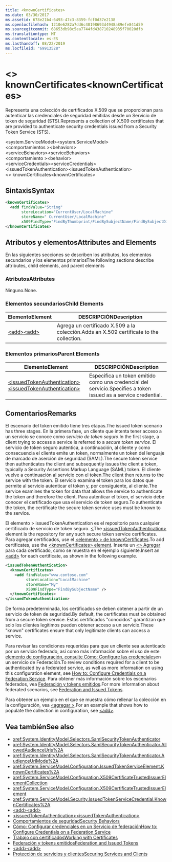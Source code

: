 ```yaml
---
title: <knownCertificates>
ms.date: 03/30/2017
ms.assetid: 678e21b4-6493-47c3-8359-fcf0d37e2138
ms.openlocfilehash: 1210e6282a7dd6c40198693d4948a89efe841d59
ms.sourcegitcommit: 68653db98c5ea7744fd438710248935f70020dfb
ms.translationtype: MT
ms.contentlocale: es-ES
ms.lasthandoff: 08/22/2019
ms.locfileid: "69913528"
---
```

# <a name="knowncertificates"></a><span data-ttu-id="f9922-101">\<> knownCertificates</span><span class="sxs-lookup"><span data-stu-id="f9922-101">\<knownCertificates></span></span>
<span data-ttu-id="f9922-102">Representa una colección de certificados X.509 que se proporcionan para autenticar las credenciales de seguridad emitidas desde un Servicio de token de seguridad (STS).</span><span class="sxs-lookup"><span data-stu-id="f9922-102">Represents a collection of X.509 certificates that are provided to authenticate security credentials issued from a Security Token Service (STS).</span></span>  
  
 <span data-ttu-id="f9922-103">\<system.ServiceModel></span><span class="sxs-lookup"><span data-stu-id="f9922-103">\<system.ServiceModel></span></span>  
<span data-ttu-id="f9922-104">\<comportamientos ></span><span class="sxs-lookup"><span data-stu-id="f9922-104">\<behaviors></span></span>  
<span data-ttu-id="f9922-105">\<serviceBehaviors></span><span class="sxs-lookup"><span data-stu-id="f9922-105">\<serviceBehaviors></span></span>  
<span data-ttu-id="f9922-106">\<comportamiento ></span><span class="sxs-lookup"><span data-stu-id="f9922-106">\<behavior></span></span>  
<span data-ttu-id="f9922-107">\<serviceCredentials></span><span class="sxs-lookup"><span data-stu-id="f9922-107">\<serviceCredentials></span></span>  
<span data-ttu-id="f9922-108">\<issuedTokenAuthentication></span><span class="sxs-lookup"><span data-stu-id="f9922-108">\<issuedTokenAuthentication></span></span>  
<span data-ttu-id="f9922-109">\<> knownCertificates</span><span class="sxs-lookup"><span data-stu-id="f9922-109">\<knownCertificates></span></span>  
  
## <a name="syntax"></a><span data-ttu-id="f9922-110">Sintaxis</span><span class="sxs-lookup"><span data-stu-id="f9922-110">Syntax</span></span>  
  
```xml  
<knownCertificates>
  <add findValue="String"
       storeLocation="CurrentUser/LocalMachine"
       storeName=" CurrentUser/LocalMachine"
       x509FindType="FindByThumbprint/FindBySubjectName/FindBySubjectDistinguishedName/FindByIssuerName/FindByIssuerDistinguishedName/FindBySerialNumber/FindByTimeValid/FindByTimeNotYetValid/FindBySerialNumber/FindByTimeExpired/FindByTemplateName/FindByApplicationPolicy/FindByCertificatePolicy/FindByExtension/FindByKeyUsage/FindBySubjectKeyIdentifier" />
</knownCertificates>
```  
  
## <a name="attributes-and-elements"></a><span data-ttu-id="f9922-111">Atributos y elementos</span><span class="sxs-lookup"><span data-stu-id="f9922-111">Attributes and Elements</span></span>  
 <span data-ttu-id="f9922-112">En las siguientes secciones se describen los atributos, los elementos secundarios y los elementos primarios</span><span class="sxs-lookup"><span data-stu-id="f9922-112">The following sections describe attributes, child elements, and parent elements</span></span>  
  
### <a name="attributes"></a><span data-ttu-id="f9922-113">Atributos</span><span class="sxs-lookup"><span data-stu-id="f9922-113">Attributes</span></span>  
 <span data-ttu-id="f9922-114">Ninguno.</span><span class="sxs-lookup"><span data-stu-id="f9922-114">None.</span></span>  
  
### <a name="child-elements"></a><span data-ttu-id="f9922-115">Elementos secundarios</span><span class="sxs-lookup"><span data-stu-id="f9922-115">Child Elements</span></span>  
  
|<span data-ttu-id="f9922-116">Elemento</span><span class="sxs-lookup"><span data-stu-id="f9922-116">Element</span></span>|<span data-ttu-id="f9922-117">DESCRIPCIÓN</span><span class="sxs-lookup"><span data-stu-id="f9922-117">Description</span></span>|  
|-------------|-----------------|  
|[<span data-ttu-id="f9922-118">\<add></span><span class="sxs-lookup"><span data-stu-id="f9922-118">\<add></span></span>](add-of-knowncertificates.md)|<span data-ttu-id="f9922-119">Agrega un certificado X.509 a la colección.</span><span class="sxs-lookup"><span data-stu-id="f9922-119">Adds an X.509 certificate to the collection.</span></span>|  
  
### <a name="parent-elements"></a><span data-ttu-id="f9922-120">Elementos primarios</span><span class="sxs-lookup"><span data-stu-id="f9922-120">Parent Elements</span></span>  
  
|<span data-ttu-id="f9922-121">Elemento</span><span class="sxs-lookup"><span data-stu-id="f9922-121">Element</span></span>|<span data-ttu-id="f9922-122">DESCRIPCIÓN</span><span class="sxs-lookup"><span data-stu-id="f9922-122">Description</span></span>|  
|-------------|-----------------|  
|[<span data-ttu-id="f9922-123">\<issuedTokenAuthentication></span><span class="sxs-lookup"><span data-stu-id="f9922-123">\<issuedTokenAuthentication></span></span>](issuedtokenauthentication-of-servicecredentials.md)|<span data-ttu-id="f9922-124">Especifica un token emitido como una credencial del servicio.</span><span class="sxs-lookup"><span data-stu-id="f9922-124">Specifies a token issued as a service credential.</span></span>|  
  
## <a name="remarks"></a><span data-ttu-id="f9922-125">Comentarios</span><span class="sxs-lookup"><span data-stu-id="f9922-125">Remarks</span></span>  
 <span data-ttu-id="f9922-126">El escenario del token emitido tiene tres etapas.</span><span class="sxs-lookup"><span data-stu-id="f9922-126">The issued token scenario has three stages.</span></span> <span data-ttu-id="f9922-127">En la primera fase, un cliente que intenta tener acceso a un servicio se conoce como *servicio de token seguro*.</span><span class="sxs-lookup"><span data-stu-id="f9922-127">In the first stage, a client trying to access a service is referred to a *secure token service*.</span></span> <span data-ttu-id="f9922-128">El servicio de token seguro autentica, a continuación, al cliente y como consecuencia el cliente emite un token, normalmente un token del lenguaje de marcado de aserción de seguridad (SAML).</span><span class="sxs-lookup"><span data-stu-id="f9922-128">The secure token service then authenticates the client and subsequently issues the client a token, typically a Security Assertions Markup Language (SAML) token.</span></span> <span data-ttu-id="f9922-129">El cliente vuelve a continuación al servicio con el token.</span><span class="sxs-lookup"><span data-stu-id="f9922-129">The client then returns to the service with the token.</span></span> <span data-ttu-id="f9922-130">El servicio examina el token para los datos que permite al servicio autenticar el token y, por consiguiente, al cliente.</span><span class="sxs-lookup"><span data-stu-id="f9922-130">The service examines the token for data that allows the service to authenticate the token and therefore the client.</span></span> <span data-ttu-id="f9922-131">Para autenticar el token, el servicio debe conocer el certificado que usa el servicio de token seguro.</span><span class="sxs-lookup"><span data-stu-id="f9922-131">To authenticate the token, the certificate the secure token service uses must be known to the service.</span></span>  
  
 <span data-ttu-id="f9922-132">El elemento > issuedTokenAuthentication es el repositorio para cualquier certificado de servicio de token seguro. [ \<](issuedtokenauthentication-of-servicecredentials.md)</span><span class="sxs-lookup"><span data-stu-id="f9922-132">The [\<issuedTokenAuthentication>](issuedtokenauthentication-of-servicecredentials.md) element is the repository for any such secure token service certificates.</span></span> <span data-ttu-id="f9922-133">Para agregar certificados, use el [ \<elemento > de knownCertificates](knowncertificates.md).</span><span class="sxs-lookup"><span data-stu-id="f9922-133">To add certificates, use the [\<knownCertificates> element](knowncertificates.md).</span></span> <span data-ttu-id="f9922-134">Inserte un [ \<> Agregar](add-of-knowncertificates.md) para cada certificado, como se muestra en el ejemplo siguiente.</span><span class="sxs-lookup"><span data-stu-id="f9922-134">Insert an [\<add>](add-of-knowncertificates.md) for each certificate, as shown in the following example.</span></span>  
  
```xml  
<issuedTokenAuthentication>
  <knownCertificates>
    <add findValue="www.contoso.com"
         storeLocation="LocalMachine"
         storeName="My"
         X509FindType="FindBySubjectName" />
  </knownCertificates>
</issuedTokenAuthentication>
```  
  
 <span data-ttu-id="f9922-135">De forma predeterminada, los certificados se deben obtener a partir de un servicio de token de seguridad.</span><span class="sxs-lookup"><span data-stu-id="f9922-135">By default, the certificates must be obtained from a secure token service.</span></span> <span data-ttu-id="f9922-136">Estos certificados "conocidos" garantizan que solo los clientes legítimos pueden obtener acceso a un servicio.</span><span class="sxs-lookup"><span data-stu-id="f9922-136">These "known" certificates ensure that only legitimate clients can access a service.</span></span>  
  
 <span data-ttu-id="f9922-137">Para revisar las condiciones requeridas para que un cliente sea autenticado por un servicio federado, así como más información sobre el uso de este [elemento de configuración, consulte Cómo: Configure las credenciales](../../../wcf/feature-details/how-to-configure-credentials-on-a-federation-service.md)en un servicio de Federación.</span><span class="sxs-lookup"><span data-stu-id="f9922-137">To review conditions required for a client to be authenticated by a federated service, as well as more information on using this configuration element, see [How to: Configure Credentials on a Federation Service](../../../wcf/feature-details/how-to-configure-credentials-on-a-federation-service.md).</span></span> <span data-ttu-id="f9922-138">Para obtener más información sobre los escenarios federados, vea [Federación y tokens emitidos](../../../wcf/feature-details/federation-and-issued-tokens.md).</span><span class="sxs-lookup"><span data-stu-id="f9922-138">For more information about federated scenarios, see [Federation and Issued Tokens](../../../wcf/feature-details/federation-and-issued-tokens.md).</span></span>  
  
 <span data-ttu-id="f9922-139">Para obtener un ejemplo en el que se muestra cómo rellenar la colección en la configuración, vea [ \<agregar >](add-of-knowncertificates.md).</span><span class="sxs-lookup"><span data-stu-id="f9922-139">For an example that shows how to populate the collection in configuration, see [\<add>](add-of-knowncertificates.md).</span></span>  
  
## <a name="see-also"></a><span data-ttu-id="f9922-140">Vea también</span><span class="sxs-lookup"><span data-stu-id="f9922-140">See also</span></span>

- <xref:System.IdentityModel.Selectors.SamlSecurityTokenAuthenticator>
- <xref:System.IdentityModel.Selectors.SamlSecurityTokenAuthenticator.AllowedAudienceUris%2A>
- <xref:System.IdentityModel.Selectors.SamlSecurityTokenAuthenticator.AudienceUriMode%2A>
- <xref:System.ServiceModel.Configuration.IssuedTokenServiceElement.KnownCertificates%2A>
- <xref:System.ServiceModel.Configuration.X509CertificateTrustedIssuerElementCollection>
- <xref:System.ServiceModel.Configuration.X509CertificateTrustedIssuerElement>
- <xref:System.ServiceModel.Security.IssuedTokenServiceCredential.KnownCertificates%2A>
- [<span data-ttu-id="f9922-141">\<add></span><span class="sxs-lookup"><span data-stu-id="f9922-141">\<add></span></span>](add-of-knowncertificates.md)
- [<span data-ttu-id="f9922-142">\<issuedTokenAuthentication></span><span class="sxs-lookup"><span data-stu-id="f9922-142">\<issuedTokenAuthentication></span></span>](issuedtokenauthentication-of-servicecredentials.md)
- [<span data-ttu-id="f9922-143">Comportamientos de seguridad</span><span class="sxs-lookup"><span data-stu-id="f9922-143">Security Behaviors</span></span>](../../../wcf/feature-details/security-behaviors-in-wcf.md)
- [<span data-ttu-id="f9922-144">Cómo: Configurar credenciales en un Servicio de federación</span><span class="sxs-lookup"><span data-stu-id="f9922-144">How to: Configure Credentials on a Federation Service</span></span>](../../../wcf/feature-details/how-to-configure-credentials-on-a-federation-service.md)
- [<span data-ttu-id="f9922-145">Trabajo con certificados</span><span class="sxs-lookup"><span data-stu-id="f9922-145">Working with Certificates</span></span>](../../../wcf/feature-details/working-with-certificates.md)
- [<span data-ttu-id="f9922-146">Federación y tokens emitidos</span><span class="sxs-lookup"><span data-stu-id="f9922-146">Federation and Issued Tokens</span></span>](../../../wcf/feature-details/federation-and-issued-tokens.md)
- [<span data-ttu-id="f9922-147">\<add></span><span class="sxs-lookup"><span data-stu-id="f9922-147">\<add></span></span>](add-of-knowncertificates.md)
- [<span data-ttu-id="f9922-148">Protección de servicios y clientes</span><span class="sxs-lookup"><span data-stu-id="f9922-148">Securing Services and Clients</span></span>](../../../wcf/feature-details/securing-services-and-clients.md)
